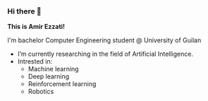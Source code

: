 ### Hi there 👋

**This is Amir Ezzati!**    
    
I'm bachelor Computer Engineering student @ University of Guilan    

- I’m currently researching in the field of Artificial Intelligence.
- Intrested in:
  - Machine learning
  - Deep learning
  - Reinforcement learning
  - Robotics

<!--
**amirezzati/amirezzati** is a ✨ _special_ ✨ repository because its `README.md` (this file) appears on your GitHub profile.

Here are some ideas to get you started:

- 🔭 I’m currently working on ...
- 🌱 I’m currently learning ...
- 👯 I’m looking to collaborate on ...
- 🤔 I’m looking for help with ...
- 💬 Ask me about ...
- 📫 How to reach me: ...
- 😄 Pronouns: ...
- ⚡ Fun fact: ...
-->
